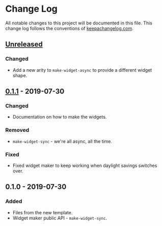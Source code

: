 # Change Log
All notable changes to this project will be documented in this file. This change log follows the conventions of [keepachangelog.com](http://keepachangelog.com/).

## [Unreleased]
### Changed
- Add a new arity to `make-widget-async` to provide a different widget shape.

## [0.1.1] - 2019-07-30
### Changed
- Documentation on how to make the widgets.

### Removed
- `make-widget-sync` - we're all async, all the time.

### Fixed
- Fixed widget maker to keep working when daylight savings switches over.

## 0.1.0 - 2019-07-30
### Added
- Files from the new template.
- Widget maker public API - `make-widget-sync`.

[Unreleased]: https://github.com/your-name/warehouse/compare/0.1.1...HEAD
[0.1.1]: https://github.com/your-name/warehouse/compare/0.1.0...0.1.1
